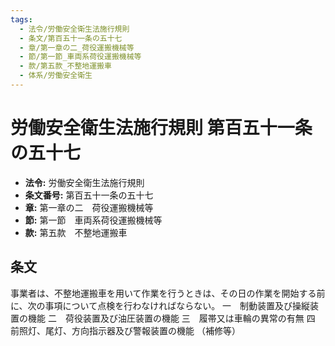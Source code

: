 ```yaml
---
tags:
  - 法令/労働安全衛生法施行規則
  - 条文/第百五十一条の五十七
  - 章/第一章の二_荷役運搬機械等
  - 節/第一節_車両系荷役運搬機械等
  - 款/第五款_不整地運搬車
  - 体系/労働安全衛生
---
```

# 労働安全衛生法施行規則 第百五十一条の五十七

- **法令:** 労働安全衛生法施行規則
- **条文番号:** 第百五十一条の五十七
- **章:** 第一章の二　荷役運搬機械等
- **節:** 第一節　車両系荷役運搬機械等
- **款:** 第五款　不整地運搬車

## 条文
事業者は、不整地運搬車を用いて作業を行うときは、その日の作業を開始する前に、次の事項について点検を行わなければならない。
一　制動装置及び操縦装置の機能
二　荷役装置及び油圧装置の機能
三　履帯又は車輪の異常の有無
四　前照灯、尾灯、方向指示器及び警報装置の機能
（補修等）

